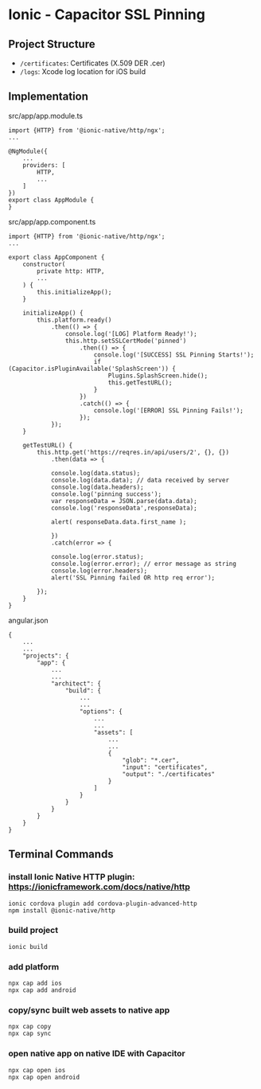 # Ionic - Capacitor SSL Pinning


## Project Structure

- `/certificates`: Certificates (X.509 DER .cer)
- `/logs`: Xcode log location for iOS build


## Implementation

src/app/app.module.ts
```
import {HTTP} from '@ionic-native/http/ngx';
...

@NgModule({
    ...
    providers: [
        HTTP,
        ...
    ]
})
export class AppModule {
}
```

src/app/app.component.ts
```
import {HTTP} from '@ionic-native/http/ngx';
...

export class AppComponent {
    constructor(
        private http: HTTP,
        ...
    ) {
        this.initializeApp();
    }

    initializeApp() {
        this.platform.ready()
            .then(() => {
                console.log('[LOG] Platform Ready!');
                this.http.setSSLCertMode('pinned')
                    .then(() => {
                        console.log('[SUCCESS] SSL Pinning Starts!');
                        if (Capacitor.isPluginAvailable('SplashScreen')) {
                            Plugins.SplashScreen.hide();
                            this.getTestURL();
                        }
                    })
                    .catch(() => {
                        console.log('[ERROR] SSL Pinning Fails!');
                    });
            });
    }

    getTestURL() {
        this.http.get('https://reqres.in/api/users/2', {}, {})
            .then(data => {

            console.log(data.status);
            console.log(data.data); // data received by server
            console.log(data.headers);
            console.log('pinning success');
            var responseData = JSON.parse(data.data);
            console.log('responseData',responseData);

            alert( responseData.data.first_name );

            })
            .catch(error => {

            console.log(error.status);
            console.log(error.error); // error message as string
            console.log(error.headers);
            alert('SSL Pinning failed OR http req error');

        });
    }
}

```

angular.json
```
{
    ...
    ...
    "projects": {
        "app": {
            ...
            ...
            "architect": {
                "build": {
                    ...
                    ...
                    "options": {
                        ...
                        ...
                        "assets": [
                            ...
                            ...
                            {
                                "glob": "*.cer",
                                "input": "certificates",
                                "output": "./certificates"
                            }
                        ]
                    }
                }
            }
        }
    }
}
```

## Terminal Commands

### install Ionic Native HTTP plugin: https://ionicframework.com/docs/native/http

```
ionic cordova plugin add cordova-plugin-advanced-http
npm install @ionic-native/http
```

### build project

```
ionic build
```

### add platform
```
npx cap add ios
npx cap add android
```

### copy/sync built web assets to native app
```
npx cap copy
npx cap sync
```

### open native app on native IDE with Capacitor
```
npx cap open ios
npx cap open android
```

